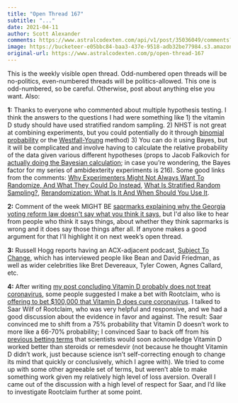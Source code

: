 ```yaml
---
title: "Open Thread 167"
subtitle: "..."
date: 2021-04-11
author: Scott Alexander
comments: https://www.astralcodexten.com/api/v1/post/35036049/comments?&all_comments=true
image: https://bucketeer-e05bbc84-baa3-437e-9518-adb32be77984.s3.amazonaws.com/public/images/a3744ace-27fe-4112-ab04-2619c00e7122_2170x1500.jpeg
original-url: https://www.astralcodexten.com/p/open-thread-167
---
```

This is the weekly visible open thread. Odd-numbered open threads will be no-politics, even-numbered threads will be politics-allowed. This one is odd-numbered, so be careful. Otherwise, post about anything else you want. Also:

**1:** Thanks to everyone who commented about multiple hypothesis testing. I think the answers to the questions I had were something like 1) the vitamin D study should have used stratified random sampling. 2) NHST is not great at combining experiments, but you could potentially do it through [binomial probability](https://astralcodexten.substack.com/p/two-unexpected-multiple-hypothesis#comment-1675014) or the [Westfall-Young](https://ideas.repec.org/c/boc/bocode/s458440.html) method) 3) You can do it using Bayes, but it will be complicated and involve having to calculate the relative probability of the data given various different hypotheses (props to Jacob Falkovich for [actually doing the Bayesian calculation](https://astralcodexten.substack.com/p/two-unexpected-multiple-hypothesis#comment-1688516); in case you’re wondering, the Bayes factor for my series of ambidexterity experiments is 216). Some good links from the comments: [Why Experimenters Might Not Always Want To Randomize, And What They Could Do Instead](https://maxkasy.github.io/home/files/papers/experimentaldesign.pdf), [What Is Stratified Random Sampling?](https://www.investopedia.com/terms/stratified_random_sampling.asp), [Rerandomization: What Is It And When Should You Use It](https://healthpolicy.usc.edu/evidence-base/rerandomization-what-is-it-and-why-should-you-use-it-for-random-assignment/).

**2:** Comment of the week MIGHT BE [saprmarks explaining why the Georgia voting reform law doesn't say what you think it says,](https://astralcodexten.substack.com/p/open-thread-166#comment-1660489) but I'd also like to hear from people who think it says things, about whether they think saprmarks is wrong and it does say those things after all. If anyone makes a good argument for that I’ll highlight it on next week’s open thread.

**3:** Russell Hogg reports having an ACX-adjacent podcast, [Subject To Change](https://podcasts.apple.com/gb/podcast/subject-to-change/id1436447503), which has interviewed people like Bean and David Friedman, as well as wider celebrities like Bret Devereaux, Tyler Cowen, Agnes Callard, etc. 

**4:** After writing [my post concluding Vitamin D probably does not treat coronavirus](https://astralcodexten.substack.com/p/covidvitamin-d-much-more-than-you), some people suggested I make a bet with Rootclaim, who is [offering to bet $100,000 that Vitamin D does cure coronavirus](https://blog.rootclaim.com/treating-covid-19-with-vitamin-d-100000-challenge/). I talked to Saar Wilf of Rootclaim, who was very helpful and responsive, and we had a good discussion about the evidence in favor and against. The result: Saar convinced me to shift from a 75% probability that Vitamin D doesn’t work to more like a 66-70% probability; I convinced Saar to back off from his [previous betting terms](https://webcache.googleusercontent.com/search?q=cache:52w6UyMHZ_0J:https://blog.rootclaim.com/treating-covid-19-with-vitamin-d-100000-challenge/) that scientists would soon acknowledge Vitamin D worked better than steroids or remesdevir (not because he thought Vitamin D didn’t work, just because science isn’t self-correcting enough to change its mind that quickly or conclusively, which I agree with). We tried to come up with some other agreeable set of terms, but weren’t able to make something work given my relatively high level of loss aversion. Overall I came out of the discussion with a high level of respect for Saar, and I’d like to investigate Rootclaim further at some point.
